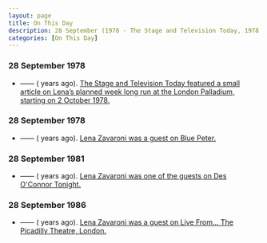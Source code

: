 ```yaml
---
layout: page
title: On This Day
description: 28 September (1978 - The Stage and Television Today, 1978 - Blue Peter, 1981 - Des O'Connor Tonight, 1986 - Live From Her Majesty's).
categories: [On This Day]
---
```


### 28 September 1978
* &#8212;&#8212; (<span id="age1a"></span> years ago). [The Stage and Television Today featured a small article on Lena’s planned week long run at the London Palladium, starting on 2 October 1978.](/the%20stage%20and%20television%20today/1978/09/28/the-stage-and-television-today.html)

### 28 September 1978
* &#8212;&#8212; (<span id="age1b"></span> years ago). [Lena Zavaroni was a guest on Blue Peter.](/bbc%20one/1978/09/28/blue-peter.html)

### 28 September 1981
* &#8212;&#8212; (<span id="age2"></span> years ago). [Lena Zavaroni was one of the guests on Des O'Connor Tonight.](/bbc%20two/1981/09/28/des-oconnor-tonight.html)

### 28 September 1986
* &#8212;&#8212; (<span id="age3"></span> years ago). [Lena Zavaroni was a guest on Live From... The Picadilly Theatre, London.](/theatre/the%20picadilly%20theatre%20london/london%20weekend%20television/1986/09/28/live-from.html)

<!-- Script for calculating number of years ago -->
<script>
var dob = '19780928';
var year = Number(dob.substr(0, 4));
var month = Number(dob.substr(4, 2)) - 1;
var day = Number(dob.substr(6, 2));
var today = new Date();
var age1a = today.getFullYear() - year;
if (today.getMonth() < month || (today.getMonth() == month && today.getDate() < day)) {
age1a--;
}
document.getElementById("age1a").innerHTML=age1a;

var dob = '19780928';
var year = Number(dob.substr(0, 4));
var month = Number(dob.substr(4, 2)) - 1;
var day = Number(dob.substr(6, 2));
var today = new Date();
var age1b = today.getFullYear() - year;
if (today.getMonth() < month || (today.getMonth() == month && today.getDate() < day)) {
age1b--;
}
document.getElementById("age1b").innerHTML=age1b;

var dob = '19810928';
var year = Number(dob.substr(0, 4));
var month = Number(dob.substr(4, 2)) - 1;
var day = Number(dob.substr(6, 2));
var today = new Date();
var age2 = today.getFullYear() - year;
if (today.getMonth() < month || (today.getMonth() == month && today.getDate() < day)) {
age2--;
}
document.getElementById("age2").innerHTML=age2;

var dob = '19860928';
var year = Number(dob.substr(0, 4));
var month = Number(dob.substr(4, 2)) - 1;
var day = Number(dob.substr(6, 2));
var today = new Date();
var age3 = today.getFullYear() - year;
if (today.getMonth() < month || (today.getMonth() == month && today.getDate() < day)) {
age3--;
}
document.getElementById("age3").innerHTML=age3;
</script>

